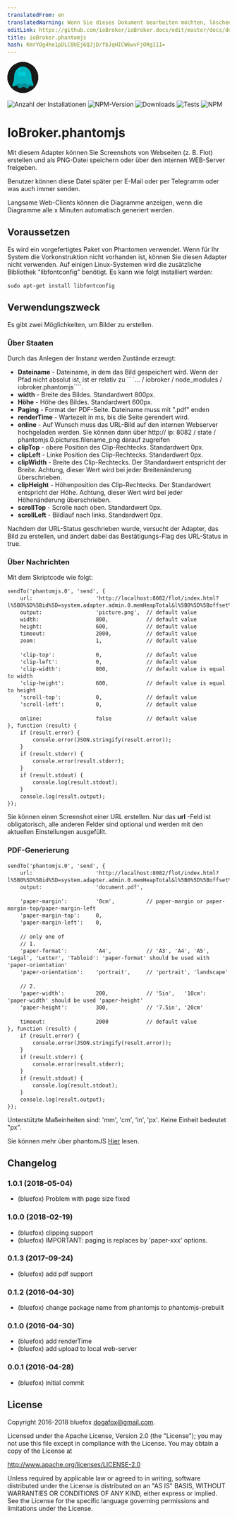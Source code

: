 ```yaml
---
translatedFrom: en
translatedWarning: Wenn Sie dieses Dokument bearbeiten möchten, löschen Sie bitte das Feld "translationsFrom". Andernfalls wird dieses Dokument automatisch erneut übersetzt
editLink: https://github.com/ioBroker/ioBroker.docs/edit/master/docs/de/adapterref/iobroker.phantomjs/README.md
title: ioBroker.phantomjs
hash: KmrYOg4he1pDLC0UEj6QJjD/fbJqHICW6wvFjORg11I=
---
```

![Logo](../../../en/adapterref/iobroker.phantomjs/admin/phantomjs.png)

![Anzahl der Installationen](http://iobroker.live/badges/phantomjs-stable.svg)
![NPM-Version](http://img.shields.io/npm/v/iobroker.phantomjs.svg)
![Downloads](https://img.shields.io/npm/dm/iobroker.phantomjs.svg)
![Tests](https://travis-ci.org/ioBroker/ioBroker.phantomjs.svg?branch=master)
![NPM](https://nodei.co/npm/iobroker.phantomjs.png?downloads=true)

# IoBroker.phantomjs
Mit diesem Adapter können Sie Screenshots von Webseiten (z. B. Flot) erstellen und als PNG-Datei speichern oder über den internen WEB-Server freigeben.

Benutzer können diese Datei später per E-Mail oder per Telegramm oder was auch immer senden.

Langsame Web-Clients können die Diagramme anzeigen, wenn die Diagramme alle x Minuten automatisch generiert werden.

## Voraussetzen
Es wird ein vorgefertigtes Paket von Phantomen verwendet. Wenn für Ihr System die Vorkonstruktion nicht vorhanden ist, können Sie diesen Adapter nicht verwenden.
Auf einigen Linux-Systemen wird die zusätzliche Bibliothek "libfontconfig" benötigt. Es kann wie folgt installiert werden:

```
sudo apt-get install libfontconfig
```

## Verwendungszweck
Es gibt zwei Möglichkeiten, um Bilder zu erstellen.

### Über Staaten
Durch das Anlegen der Instanz werden Zustände erzeugt:

- **Dateiname** - Dateiname, in dem das Bild gespeichert wird. Wenn der Pfad nicht absolut ist, ist er relativ zu `` `... / iobroker / node_modules / iobroker.phantomjs````.
- **width** - Breite des Bildes. Standardwert 800px.
- **Höhe** - Höhe des Bildes. Standardwert 600px.
- **Paging** - Format der PDF-Seite. Dateiname muss mit ".pdf" enden
- **renderTime** - Wartezeit in ms, bis die Seite gerendert wird.
- **online** - Auf Wunsch muss das URL-Bild auf den internen Webserver hochgeladen werden. Sie können dann über http:// ip: 8082 / state / phantomjs.0.pictures.filename_png darauf zugreifen
- **clipTop** - obere Position des Clip-Rechtecks. Standardwert 0px.
- **clipLeft** - Linke Position des Clip-Rechtecks. Standardwert 0px.
- **clipWidth** - Breite des Clip-Rechtecks. Der Standardwert entspricht der Breite. Achtung, dieser Wert wird bei jeder Breitenänderung überschrieben.
- **clipHeight** - Höhenposition des Clip-Rechtecks. Der Standardwert entspricht der Höhe. Achtung, dieser Wert wird bei jeder Höhenänderung überschrieben.
- **scrollTop** - Scrolle nach oben. Standardwert 0px.
- **scrollLeft** - Bildlauf nach links. Standardwert 0px.

Nachdem der URL-Status geschrieben wurde, versucht der Adapter, das Bild zu erstellen, und ändert dabei das Bestätigungs-Flag des URL-Status in true.

### Über Nachrichten
Mit dem Skriptcode wie folgt:

```
sendTo('phantomjs.0', 'send', {
    url:                    'http://localhost:8082/flot/index.html?l%5B0%5D%5Bid%5D=system.adapter.admin.0.memHeapTotal&l%5B0%5D%5Boffset%5D=0&l%5B0%5D%5Bart%5D=average&l%5B0%5D%5Bcolor%5D=%23FF0000&l%5B0%5D%5Bthickness%5D=3&l%5B0%5D%5Bshadowsize%5D=3&timeArt=relative&relativeEnd=now&range=10&live=false&aggregateType=step&aggregateSpan=300&hoverDetail=false&useComma=false&zoom=false',
    output:                 'picture.png',  // default value
    width:                  800,            // default value
    height:                 600,            // default value
    timeout:                2000,           // default value
    zoom:                   1,              // default value

    'clip-top':             0,              // default value
    'clip-left':            0,              // default value
    'clip-width':           800,            // default value is equal to width
    'clip-height':          600,            // default value is equal to height
    'scroll-top':           0,              // default value
    'scroll-left':          0,              // default value

    online:                 false           // default value
}, function (result) {
    if (result.error) {
        console.error(JSON.stringify(result.error));
    }
    if (result.stderr) {
        console.error(result.stderr);
    }
    if (result.stdout) {
        console.log(result.stdout);
    }
    console.log(result.output);
});
```

Sie können einen Screenshot einer URL erstellen. Nur das **url** -Feld ist obligatorisch, alle anderen Felder sind optional und werden mit den aktuellen Einstellungen ausgefüllt.

### PDF-Generierung
```
sendTo('phantomjs.0', 'send', {
    url:                    'http://localhost:8082/flot/index.html?l%5B0%5D%5Bid%5D=system.adapter.admin.0.memHeapTotal&l%5B0%5D%5Boffset%5D=0&l%5B0%5D%5Bart%5D=average&l%5B0%5D%5Bcolor%5D=%23FF0000&l%5B0%5D%5Bthickness%5D=3&l%5B0%5D%5Bshadowsize%5D=3&timeArt=relative&relativeEnd=now&range=10&live=false&aggregateType=step&aggregateSpan=300&hoverDetail=false&useComma=false&zoom=false',
    output:                 'document.pdf',

    'paper-margin':         '0cm',          // paper-margin or paper-margin-top/paper-margin-left
    'paper-margin-top':     0,
    'paper-margin-left':    0,

    // only one of
    // 1.
    'paper-format':         'A4',           // 'A3', 'A4', 'A5', 'Legal', 'Letter', 'Tabloid': 'paper-format' should be used with 'paper-orientation'
    'paper-orientation':    'portrait',     // 'portrait', 'landscape'

    // 2.
    'paper-width':          200,            // '5in',   '10cm': 'paper-width' should be used 'paper-height'
    'paper-height':         300,            // '7.5in', '20cm'

    timeout:                2000            // default value
}, function (result) {
    if (result.error) {
        console.error(JSON.stringify(result.error));
    }
    if (result.stderr) {
        console.error(result.stderr);
    }
    if (result.stdout) {
        console.log(result.stdout);
    }
    console.log(result.output);
});
```

Unterstützte Maßeinheiten sind: 'mm', 'cm', 'in', 'px'. Keine Einheit bedeutet "px".

Sie können mehr über phantomJS [Hier](http://phantomjs.org/api/webpage/property/paper-size.html) lesen.

## Changelog
### 1.0.1 (2018-05-04)
* (bluefox) Problem with page size fixed

### 1.0.0 (2018-02-19)
* (bluefox) clipping support
* (bluefox) IMPORTANT: paging is replaces by 'paper-xxx' options.

### 0.1.3 (2017-09-24)
* (bluefox) add pdf support

### 0.1.2 (2016-04-30)
* (bluefox) change package name from phantomjs to phantomjs-prebuilt

### 0.1.0 (2016-04-30)
* (bluefox) add renderTime
* (bluefox) add upload to local web-server

### 0.0.1 (2016-04-28)
* (bluefox) initial commit

## License
Copyright 2016-2018 bluefox <dogafox@gmail.com>.

Licensed under the Apache License, Version 2.0 (the "License"); you may not use this file except in compliance with the License. You may obtain a copy of the License at

http://www.apache.org/licenses/LICENSE-2.0

Unless required by applicable law or agreed to in writing, software distributed under the License is distributed on an 
"AS IS" BASIS, WITHOUT WARRANTIES OR CONDITIONS OF ANY KIND, either express or implied. See the License for the specific 
language governing permissions and limitations under the License.